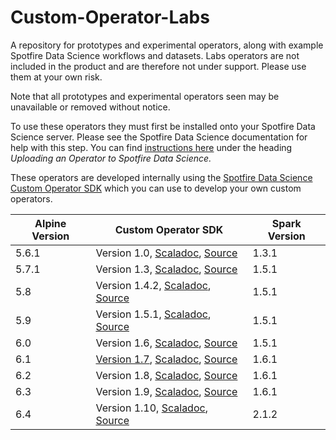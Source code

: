 # Custom-Operator-Labs
A repository for prototypes and experimental operators, along with example Spotfire Data Science workflows and datasets. Labs operators are not included in the product and are therefore not under support. Please use them at your own risk.

Note that all prototypes and experimental operators seen may be unavailable or removed without notice.

To use these operators they must first be installed onto your Spotfire Data Science server. Please see the Spotfire Data Science documentation for help with this step. You can find [instructions here](https://alpine.atlassian.net/wiki/display/V6/How+To+Compile+and+Run+the+Sample+Operators#HowToCompileandRuntheSampleOperators-UploadinganOperatortoAlpine) under the heading *Uploading an Operator to Spotfire Data Science.*

These operators are developed internally using the [Spotfire Data Science Custom Operator SDK](https://github.com/AlpineNow/PluginSDK) which you can use to develop your own custom operators. 

Alpine Version | Custom Operator SDK | Spark Version 
-------------- | --------------------------- | -------------
5.6.1          | Version 1.0, [Scaladoc](http://alpinenow.github.io/PluginSDK/1.0/api/), [Source](https://github.com/AlpineNow/PluginSDK/tree/release-1.0)   | 1.3.1 
5.7.1          | Version 1.3, [Scaladoc](http://alpinenow.github.io/PluginSDK/1.3/api/), [Source](https://github.com/AlpineNow/PluginSDK/tree/v1.3)  | 1.5.1
5.8            | Version 1.4.2, [Scaladoc](http://alpinenow.github.io/PluginSDK/1.4/api/), [Source](https://github.com/AlpineNow/PluginSDK/tree/v1.4)  | 1.5.1  
5.9            | Version 1.5.1, [Scaladoc](http://alpinenow.github.io/PluginSDK/1.5/api/), [Source](https://github.com/AlpineNow/PluginSDK/tree/v1.5)  | 1.5.1  
6.0            | Version 1.6, [Scaladoc](http://alpinenow.github.io/PluginSDK/1.6/api/), [Source](https://github.com/AlpineNow/PluginSDK/tree/v1.6)  | 1.5.1  
6.1            | [Version 1.7](https://github.com/AlpineNow/CustomPlugins/wiki/Release-Notes), [Scaladoc](http://alpinenow.github.io/PluginSDK/1.7/api/), [Source](https://github.com/AlpineNow/PluginSDK/tree/v1.7)  | 1.6.1
6.2            | Version 1.8, [Scaladoc](http://alpinenow.github.io/PluginSDK/1.8/api/), [Source](https://github.com/AlpineNow/PluginSDK/tree/v1.8)  | 1.6.1
6.3            | Version 1.9, [Scaladoc](http://alpinenow.github.io/PluginSDK/1.9/api/), [Source](https://github.com/AlpineNow/PluginSDK/tree/v1.9)  | 1.6.1
6.4            | Version 1.10, [Scaladoc](http://alpinenow.github.io/PluginSDK/1.10/api/), [Source](https://github.com/AlpineNow/PluginSDK/tree/v1.10)  | 2.1.2

